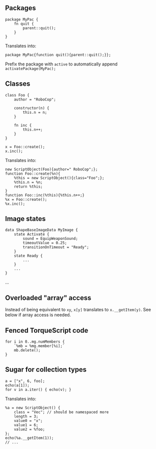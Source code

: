 ## Packages

    package MyPac {
        fn quit {
            parent::quit();
        }
    }

Translates into:

    package MyPac{function quit(){parent::quit();}};

Prefix the package with `active` to automatically append `activatePackage(MyPac);`

## Classes

    class Foo {
        author = "RoboCop";

        constructor(n) {
            this.n = n;
        }

        fn inc {
            this.n++;
        }
    }

    x = Foo::create();
    x.inc();

Translates into:

    new ScriptObject(Foo){author=" RoboCop";};
    function Foo::create(%n){
        %this = new ScriptObject(){class="Foo";};
        %this.n = %n;
        return %this;
    }
    function Foo::inc(%this){%this.n++;}
    %x = Foo::create();
    %x.inc();

## Image states

    data ShapeBaseImageData MyImage {
        state Activate {
            sound = EquipWeaponSound;
            timeoutValue = 0.25;
            transitionOnTimeout = "Ready";
        }
        state Ready {
            ...
        }
        ...
    }

...

## Overloaded "array" access

Instead of being equivalent to `xy`, `x[y]` translates to `x.__getItem(y)`. See below if array access is needed.

## Fenced TorqueScript code

    for i in 0..mg.numMembers {
        `%mb = %mg.member[%i];`
        mb.delete();
    }

## Sugar for collection types

    a = ["x", 6, foo];
    echo(a[1]);
    for v in a.iter() { echo(v); }

Translates into:

    %a = new ScriptObject() {
        class = "Vec"; // should be namespaced more
        length = 3;
        value0 = "x";
        value1 = 6;
        value2 = %foo;
    };
    echo(%a.__getItem(1));
    // ...
